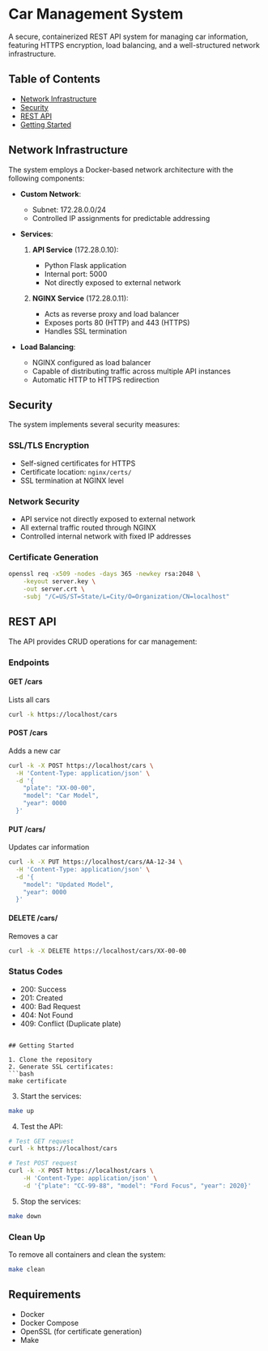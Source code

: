 # Car Management System

A secure, containerized REST API system for managing car information, featuring HTTPS encryption, load balancing, and a well-structured network infrastructure.

## Table of Contents

- [Network Infrastructure](#network-infrastructure)
- [Security](#security)
- [REST API](#rest-api)
- [Getting Started](#getting-started)

## Network Infrastructure

The system employs a Docker-based network architecture with the following components:

- **Custom Network**: 
  - Subnet: 172.28.0.0/24
  - Controlled IP assignments for predictable addressing

- **Services**:
  1. **API Service** (172.28.0.10):
     - Python Flask application
     - Internal port: 5000
     - Not directly exposed to external network
  
  2. **NGINX Service** (172.28.0.11):
     - Acts as reverse proxy and load balancer
     - Exposes ports 80 (HTTP) and 443 (HTTPS)
     - Handles SSL termination

- **Load Balancing**:
  - NGINX configured as load balancer
  - Capable of distributing traffic across multiple API instances
  - Automatic HTTP to HTTPS redirection

## Security

The system implements several security measures:

### SSL/TLS Encryption
- Self-signed certificates for HTTPS
- Certificate location: `nginx/certs/`
- SSL termination at NGINX level

### Network Security
- API service not directly exposed to external network
- All external traffic routed through NGINX
- Controlled internal network with fixed IP addresses

### Certificate Generation
```bash
openssl req -x509 -nodes -days 365 -newkey rsa:2048 \
    -keyout server.key \
    -out server.crt \
    -subj "/C=US/ST=State/L=City/O=Organization/CN=localhost"
```

## REST API

The API provides CRUD operations for car management:

### Endpoints

#### GET /cars
Lists all cars
```bash
curl -k https://localhost/cars
```

#### POST /cars
Adds a new car
```bash
curl -k -X POST https://localhost/cars \
  -H 'Content-Type: application/json' \
  -d '{
    "plate": "XX-00-00",
    "model": "Car Model",
    "year": 0000
  }'
```

#### PUT /cars/<plate>
Updates car information
```bash
curl -k -X PUT https://localhost/cars/AA-12-34 \
  -H 'Content-Type: application/json' \
  -d '{
    "model": "Updated Model",
    "year": 0000
  }'
```

#### DELETE /cars/<plate>
Removes a car
```bash
curl -k -X DELETE https://localhost/cars/XX-00-00
```

### Status Codes
- 200: Success
- 201: Created
- 400: Bad Request
- 404: Not Found
- 409: Conflict (Duplicate plate)
```

## Getting Started

1. Clone the repository
2. Generate SSL certificates:
```bash
make certificate
```

3. Start the services:
```bash
make up
```

4. Test the API:
```bash
# Test GET request
curl -k https://localhost/cars

# Test POST request
curl -k -X POST https://localhost/cars \
    -H 'Content-Type: application/json' \
    -d '{"plate": "CC-99-88", "model": "Ford Focus", "year": 2020}'
```

5. Stop the services:
```bash
make down
```

### Clean Up
To remove all containers and clean the system:
```bash
make clean
```

## Requirements

- Docker
- Docker Compose
- OpenSSL (for certificate generation)
- Make
```